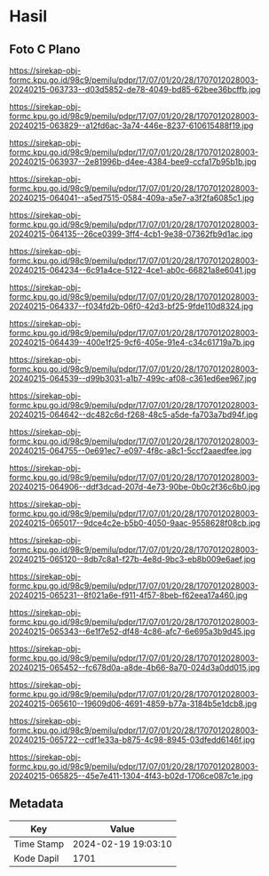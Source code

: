 # Hasil

## Foto C Plano

https://sirekap-obj-formc.kpu.go.id/98c9/pemilu/pdpr/17/07/01/20/28/1707012028003-20240215-063733--d03d5852-de78-4049-bd85-62bee36bcffb.jpg

https://sirekap-obj-formc.kpu.go.id/98c9/pemilu/pdpr/17/07/01/20/28/1707012028003-20240215-063829--a12fd6ac-3a74-446e-8237-610615488f19.jpg

https://sirekap-obj-formc.kpu.go.id/98c9/pemilu/pdpr/17/07/01/20/28/1707012028003-20240215-063937--2e81996b-d4ee-4384-bee9-ccfa17b95b1b.jpg

https://sirekap-obj-formc.kpu.go.id/98c9/pemilu/pdpr/17/07/01/20/28/1707012028003-20240215-064041--a5ed7515-0584-409a-a5e7-a3f2fa6085c1.jpg

https://sirekap-obj-formc.kpu.go.id/98c9/pemilu/pdpr/17/07/01/20/28/1707012028003-20240215-064135--26ce0399-3ff4-4cb1-9e38-07362fb9d1ac.jpg

https://sirekap-obj-formc.kpu.go.id/98c9/pemilu/pdpr/17/07/01/20/28/1707012028003-20240215-064234--6c91a4ce-5122-4ce1-ab0c-66821a8e6041.jpg

https://sirekap-obj-formc.kpu.go.id/98c9/pemilu/pdpr/17/07/01/20/28/1707012028003-20240215-064337--f034fd2b-06f0-42d3-bf25-9fde110d8324.jpg

https://sirekap-obj-formc.kpu.go.id/98c9/pemilu/pdpr/17/07/01/20/28/1707012028003-20240215-064439--400e1f25-9cf6-405e-91e4-c34c61719a7b.jpg

https://sirekap-obj-formc.kpu.go.id/98c9/pemilu/pdpr/17/07/01/20/28/1707012028003-20240215-064539--d99b3031-a1b7-499c-af08-c361ed6ee967.jpg

https://sirekap-obj-formc.kpu.go.id/98c9/pemilu/pdpr/17/07/01/20/28/1707012028003-20240215-064642--dc482c6d-f268-48c5-a5de-fa703a7bd94f.jpg

https://sirekap-obj-formc.kpu.go.id/98c9/pemilu/pdpr/17/07/01/20/28/1707012028003-20240215-064755--0e691ec7-e097-4f8c-a8c1-5ccf2aaedfee.jpg

https://sirekap-obj-formc.kpu.go.id/98c9/pemilu/pdpr/17/07/01/20/28/1707012028003-20240215-064906--ddf3dcad-207d-4e73-90be-0b0c2f36c6b0.jpg

https://sirekap-obj-formc.kpu.go.id/98c9/pemilu/pdpr/17/07/01/20/28/1707012028003-20240215-065017--9dce4c2e-b5b0-4050-9aac-9558628f08cb.jpg

https://sirekap-obj-formc.kpu.go.id/98c9/pemilu/pdpr/17/07/01/20/28/1707012028003-20240215-065120--8db7c8a1-f27b-4e8d-9bc3-eb8b009e6aef.jpg

https://sirekap-obj-formc.kpu.go.id/98c9/pemilu/pdpr/17/07/01/20/28/1707012028003-20240215-065231--8f021a6e-f911-4f57-8beb-f62eea17a460.jpg

https://sirekap-obj-formc.kpu.go.id/98c9/pemilu/pdpr/17/07/01/20/28/1707012028003-20240215-065343--6e1f7e52-df48-4c86-afc7-6e695a3b9d45.jpg

https://sirekap-obj-formc.kpu.go.id/98c9/pemilu/pdpr/17/07/01/20/28/1707012028003-20240215-065452--fc678d0a-a8de-4b66-8a70-024d3a0dd015.jpg

https://sirekap-obj-formc.kpu.go.id/98c9/pemilu/pdpr/17/07/01/20/28/1707012028003-20240215-065610--19609d06-4691-4859-b77a-3184b5e1dcb8.jpg

https://sirekap-obj-formc.kpu.go.id/98c9/pemilu/pdpr/17/07/01/20/28/1707012028003-20240215-065722--cdf1e33a-b875-4c98-8945-03dfedd6146f.jpg

https://sirekap-obj-formc.kpu.go.id/98c9/pemilu/pdpr/17/07/01/20/28/1707012028003-20240215-065825--45e7e411-1304-4f43-b02d-1706ce087c1e.jpg


## Metadata

| Key        | Value               |
| ---------- | ------------------- |
| Time Stamp | 2024-02-19 19:03:10 |
| Kode Dapil | 1701                |



